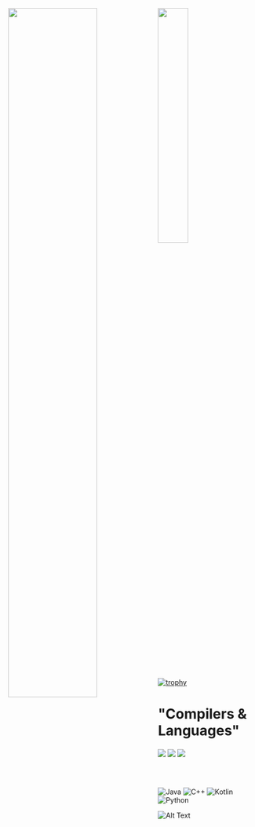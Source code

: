 <!-- ![Anurag's GitHub stats](https://github-readme-stats.vercel.app/api?username=ruturaj-gh&show_icons=true&theme=radical) -->



<img align="left" width=60% src ="https://github-readme-stats.vercel.app/api?username=ruturaj-gh&show_icons=true&theme=radical"/>

<img align="left" width=35% src ="https://github-readme-stats.vercel.app/api/top-langs/?username=ruturaj-gh&exclude_repo=github-readme-stats,ruturaj-gh.github.io)](https://github.com/ruturaj-gh/github-readme-stats"/>

[![trophy](https://github-profile-trophy.vercel.app/?username=ryo-ma&theme=onedark)](https://github.com/ryo-ma/github-profile-trophy)
<h1> "Compilers & Languages"</h1>
<img align="center"  src="https://img.shields.io/badge/Android%20Studio-3DDC84.svg?style=for-the-badge&logo=android-studio&logoColor=black"/>
<img align="center"  src="https://img.shields.io/badge/jupyter-%23FA0F00.svg?style=for-the-badge&logo=jupyter&logoColor=black"/>
<img align="center"  src="https://img.shields.io/badge/Visual%20Studio-5C2D91.svg?style=for-the-badge&logo=visual-studio&logoColor=black"/>


<br></br>

![Java](https://img.shields.io/badge/java-%23ED8B00.svg?style=for-the-badge&logo=java&logoColor=black)
![C++](https://img.shields.io/badge/c++-%2300599C.svg?style=for-the-badge&logo=c%2B%2B&logoColor=black)
![Kotlin](https://img.shields.io/badge/kotlin-%230095D5.svg?style=for-the-badge&logo=kotlin&logoColor=black)
![Python](https://img.shields.io/badge/python-3670A0?style=for-the-badge&logo=python&logoColor=ffdd54)

![Alt Text](https://c.tenor.com/58DNSt-Lvw0AAAAM/corgi-computer.gif) 





<!-- align="center"
![GeeksForGeeks](https://img.shields.io/badge/GeeksforGeeks-gray?style=for-the-badge&logo=geeksforgeeks&logoColor=35914c)



![Android Studio](https://img.shields.io/badge/Android%20Studio-3DDC84.svg?style=for-the-badge&logo=android-studio&logoColor=white)


![Jupyter Notebook](https://img.shields.io/badge/jupyter-%23FA0F00.svg?style=for-the-badge&logo=jupyter&logoColor=white)

![Visual Studio](https://img.shields.io/badge/Visual%20Studio-5C2D91.svg?style=for-the-badge&logo=visual-studio&logoColor=white) -->
<!-- 
[![Top Langs](https://github-readme-stats.vercel.app/api/top-langs/?username=ruturaj-gh&exclude_repo=github-readme-stats,ruturaj-gh.github.io)](https://github.com/ruturaj-gh/github-readme-stats)

![Dev.to blog](https://img.shields.io/badge/dev.to-0A0A0A?style=for-the-badge&logo=dev.to&logoColor=white) -->
